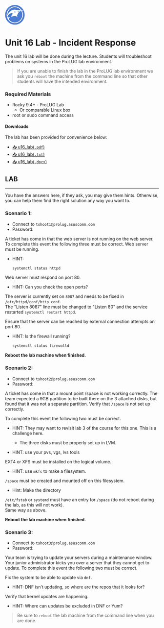 <div class="flex-container">
        <img src="https://github.com/ProfessionalLinuxUsersGroup/img/blob/main/Assets/Logos/ProLUG_Round_Transparent_LOGO.png?raw=true" width="64" height="64"></img>
    <p>
        <h1>Unit 16 Lab - Incident Response</h1>
    </p>
</div>

The unit 16 lab will be done during the lecture. Students will troubleshoot problems
on systems in the ProLUG lab environment.

> If you are unable to finish the lab in the ProLUG lab environment we ask you `reboot`
> the machine from the command line so that other students will have the intended environment.

### Required Materials

- Rocky 9.4+ - ProLUG Lab
  - Or comparable Linux box
- root or sudo command access

#### Downloads

The lab has been provided for convenience below:

- <a href="./assets/downloads/u16/u16_lab.pdf" target="_blank" download>📥 u16_lab(`.pdf`)</a>
- <a href="./assets/downloads/u16/u16_lab.txt" target="_blank" download>📥 u16_lab(`.txt`)</a>
- <a href="./assets/downloads/u16/u16_lab.docx" target="_blank" download>📥 u16_lab(`.docx`)</a>

## LAB

---

You have the answers here, if they ask, you may give them hints. Otherwise, you can help them find the
right solution any way you want to.

### Scenario 1:

- Connect to `tshoot1@prolug.asuscomm.com`
- Password:

A ticket has come in that the web server is not running on the web server.
To complete this event the following three must be correct.
Web server must be running.

- HINT:
  ```bash
  systemctl status httpd
  ```

<!-- - Answer: -->
<!--   ```bash -->
<!--   systemctl enable --now httpd # or some variation of that must have been run -->
<!--   ``` -->

Web server must respond on port 80.

- HINT: Can you check the open ports?

<!-- - Answer: -->
<!--   ```bash -->
<!--   ss -ntulp  # Will show port 80 -->
<!--   ``` -->

The server is currently set on `8087` and needs to be fixed in `/etc/httpd/conf/http.conf`.  
The "Listen 8087" line must be changed to "Listen 80" and the service restarted `systemctl restart httpd`.

Ensure that the server can be reached by external connection attempts on port 80.

- HINT: Is the firewall running?
  ```bash
  systemctl status firewalld
  ```

<!-- - Answer: Easiest is to turn off the firewall. -->
<!--   ```bash -->
<!--   systemctl stop firewalld. -->
<!--   ``` -->
<!--   - If they want to open the port, they can do that too. -->

<div class="warning">
<b>Reboot the lab machine when finished.</b>
</div>

### Scenario 2:

- Connect to `tshoot2@prolug.asuscomm.com`
- Password:

A ticket has come in that a mount point /space is not working correctly. The team expected a
9GB partition to be built there on the 3 attached disks, but found that it was not a separate
partition.
Verify that `/space` is not set up correctly.

To complete this event the following two must be correct.

- HINT: They may want to revisit lab 3 of the course for this one. This is a challenge here.

  - The three disks must be properly set up in LVM.

- HINT: use your pvs, vgs, lvs tools

<!-- - Answer: -->
<!--   - First identify all disks: `fdisk -l | grep -i xvd`. Then `pvcreate /dev/xvd<whatever>`. -->
<!--   - Then `vgcreate space /dev/xvd<disk1> /dev/xvd<disk2> /dev/xvd<disk3>`. -->
<!--   - Then `lvcreate -n space -l +100%FREE space_vg` -->

EXT4 or XFS must be installed on the logical volume.

- HINT: use `mkfs` to make a filesystem.

<!-- - Answer: -->
<!--   ```bash -->
<!--   mkfs.ext4 /dev/mapper/<name of logical volume> -->
<!--   ``` -->

`/space` must be created and mounted off on this filesystem.

- Hint: Make the directory

<!-- - Answer: -->
<!--   ```bash -->
<!--   mkdir /space -->
<!--   vi /etc/fstab -->
<!--   ``` -->
<!--   Add an entry like this: -->
<!--   ```plaintxt -->
<!--   /dev/mapper/<name of logical volume> /space <NFS or XFS> defaults 1 2 -->
<!--   ``` -->

`/etc/fstab` or `systemd` must have an entry for `/space` (do not reboot during the lab, as this will not work).  
Same way as above.

<div class="warning">
<b>Reboot the lab machine when finished.</b>
</div>

### Scenario 3:

- Connect to `tshoot3@prolug.asuscomm.com`
- Password:

Your team is trying to update your servers during a maintenance window. Your junior
administrator kicks you over a server that they cannot get to update.
To complete this event the following two must be correct.

Fix the system to be able to update via `dnf`.

- HINT: DNF isn’t updating, so where are the repos that it looks for?

<!-- - Answer: -->
<!--   ```bash -->
<!--   vi /etc/yum.repos.d/rocky.repo -->
<!--   ``` -->
<!--   Look for `enabled=0`. This needs to be changed back to `1`. -->
<!--     * If you need a reference, the original is over in `/etc/yum.repos.d/rocky.repo.orig`. -->
<!--       The EPEL repo is busted the same way, as it needs to be enabled. -->

Verify that kernel updates are happening.

- HINT: Where can updates be excluded in DNF or Yum?

<!-- - Answer: You need to comment out the line in `/etc/yum.conf` about `"exclude=kernel*"` because -->
<!--   this is stopping any kernel updates from happening. -->

> Be sure to `reboot` the lab machine from the command line when you are done.
